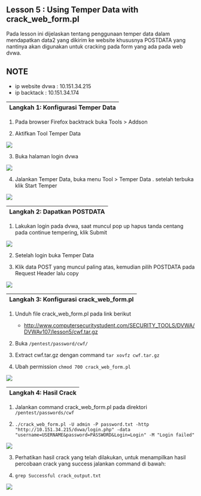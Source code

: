 ## Lesson 5 : Using Temper Data with crack_web_form.pl

Pada lesson ini dijelaskan tentang penggunaan temper data dalam mendapatkan data2 yang dikirim ke website khususnya POSTDATA yang nantinya akan digunakan untuk cracking pada form yang ada pada web dvwa.

NOTE
----

* ip website dvwa : 10.151.34.215
* ip backtack 	: 10.151.34.174

| **Langkah 1: Konfigurasi Temper Data** |
| :--- |

1. Pada browser Firefox backtrack buka Tools > Addson  

2. Aktifkan Tool Temper Data 

![](/laporan-final/DVWA/lesson5/8.PNG)

3. Buka halaman login dvwa

![](/laporan-final/DVWA/lesson5/9.PNG)

4. Jalankan Temper Data, buka menu Tool > Temper Data . setelah terbuka klik Start Temper

![](/laporan-final/DVWA/lesson5/10.PNG)

| **Langkah 2: Dapatkan POSTDATA** |
| :--- |

1. Lakukan login pada dvwa, saat muncul pop up hapus tanda centang pada continue tempering, klik Submit

![](/laporan-final/DVWA/lesson5/15.PNG)

2. Setelah login buka Temper Data

3. Klik data POST yang muncul paling atas, kemudian pilih POSTDATA pada Request Header lalu copy 

![](/laporan-final/DVWA/lesson5/11.PNG)

| **Langkah 3: Konfigurasi crack_web_form.pl** |
| :--- |

1. Unduh file crack_web_form.pl pada link berikut
	* http://www.computersecuritystudent.com/SECURITY_TOOLS/DVWA/DVWAv107/lesson5/cwf.tar.gz

2. Buka `/pentest/password/cwf/`

3. Extract cwf.tar.gz dengan command `tar xovfz cwf.tar.gz`

4. Ubah permission `chmod 700 crack_web_form.pl`

![](/laporan-final/DVWA/lesson5/12.PNG)

| **Langkah 4: Hasil Crack** |
| :--- |

1. Jalankan command crack_web_form.pl pada direktori `/pentest/passwords/cwf`

2. `./crack_web_form.pl -U admin -P password.txt -http "http://10.151.34.215/dvwa/login.php" -data "username=USERNAME&password=PASSWORD&Login=Login" -M "Login failed"`

![](/laporan-final/DVWA/lesson5/13.PNG)
      
3. Perhatikan hasil crack yang telah dilakukan, untuk menampilkan hasil percobaan crack yang success jalankan command di bawah:
     
4. `grep Successful crack_output.txt`

![](/laporan-final/DVWA/lesson5/14.PNG)


